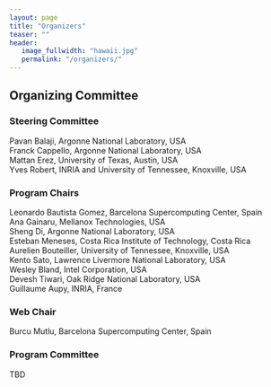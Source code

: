 ```yaml
---
layout: page
title: "Organizers"
teaser: ""
header:
   image_fullwidth: "hawaii.jpg"
   permalink: "/organizers/"
---
```



<h2>Organizing Committee</h2>

<h3>Steering Committee </h3>

Pavan Balaji, Argonne National Laboratory, USA<br>
Franck Cappello, Argonne National Laboratory, USA<br>
Mattan Erez, University of Texas, Austin, USA<br>
Yves Robert, INRIA and University of Tennessee, Knoxville, USA

<h3>Program Chairs </h3>

Leonardo Bautista Gomez, Barcelona Supercomputing Center, Spain<br>
Ana Gainaru, Mellanox Technologies, USA<br>
Sheng Di, Argonne National Laboratory, USA<br>
Esteban Meneses, Costa Rica Institute of Technology, Costa Rica<br>
Aurelien Bouteiller, University of Tennessee, Knoxville, USA<br>
Kento Sato, Lawrence Livermore National Laboratory, USA<br>
Wesley Bland, Intel Corporation, USA<br>
Devesh Tiwari, Oak Ridge National Laboratory, USA<br>
Guillaume Aupy, INRIA, France

<h3>Web Chair </h3>

Burcu Mutlu, Barcelona Supercomputing Center, Spain

<h3>Program Committee </h3>
 
 TBD
